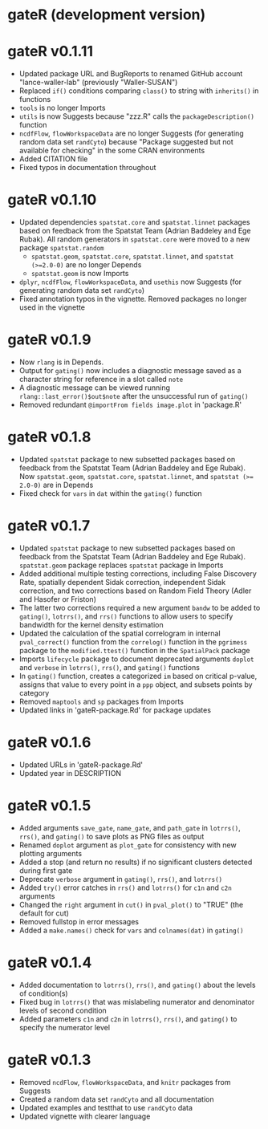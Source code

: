 # gateR (development version)

# gateR v0.1.11
  * Updated package URL and BugReports to renamed GitHub account "lance-waller-lab" (previously "Waller-SUSAN")
  * Replaced `if()` conditions comparing `class()` to string with `inherits()` in functions
  * `tools` is no longer Imports
  * `utils` is now Suggests because "zzz.R" calls the `packageDescription()` function
  * `ncdfFlow`, `flowWorkspaceData` are no longer Suggests (for generating random data set `randCyto`) because "Package suggested but not available for checking" in the some CRAN environments
  * Added CITATION file
  * Fixed typos in documentation throughout

# gateR v0.1.10
* Updated dependencies `spatstat.core` and `spatstat.linnet` packages based on feedback from the Spatstat Team (Adrian Baddeley and Ege Rubak). All random generators in `spatstat.core` were moved to a new package `spatstat.random`
  * `spatstat.geom`, `spatstat.core`, `spatstat.linnet`, and `spatstat (>=2.0-0)` are no longer Depends
  * `spatstat.geom` is now Imports
* `dplyr`, `ncdfFlow`, `flowWorkspaceData`, and `usethis` now Suggests (for generating random data set `randCyto`)
* Fixed annotation typos in the vignette. Removed packages no longer used in the vignette 

# gateR v0.1.9
* Now `rlang` is in Depends. 
* Output for `gating()` now includes a diagnostic message saved as a character string for reference in a slot called `note`
* A diagnostic message can be viewed running `rlang::last_error()$out$note` after the unsuccessful run of `gating()`
* Removed redundant `@importFrom fields image.plot` in 'package.R'

# gateR v0.1.8
  * Updated `spatstat` package to new subsetted packages based on feedback from the Spatstat Team (Adrian Baddeley and Ege Rubak). Now `spatstat.geom`, `spatstat.core`, `spatstat.linnet`, and `spatstat (>= 2.0-0)` are in Depends
  * Fixed check for `vars` in `dat` within the `gating()` function

# gateR v0.1.7
  * Updated `spatstat` package to new subsetted packages based on feedback from the Spatstat Team (Adrian Baddeley and Ege Rubak). `spatstat.geom` package replaces `spatstat` package in Imports
  * Added additional multiple testing corrections, including False Discovery Rate, spatially dependent Sidak correction, independent Sidak correction, and two corrections based on Random Field Theory (Adler and Hasofer or Friston)
  * The latter two corrections required a new argument `bandw` to be added to `gating()`, `lotrrs()`, and `rrs()` functions to allow users to specify bandwidth for the kernel density estimation
  * Updated the calculation of the spatial correlogram in internal `pval_correct()` function from the `correlog()` function in the `pgrimess` package to the `modified.ttest()` function in the `SpatialPack` package
  * Imports `lifecycle` package to document deprecated arguments `doplot` and `verbose` in `lotrrs()`, `rrs()`, and `gating()` functions
  * In `gating()` function, creates a categorized `im` based on critical p-value, assigns that value to every point in a `ppp` object, and subsets points by category
  * Removed `maptools` and `sp` packages from Imports
  * Updated links in 'gateR-package.Rd' for package updates

# gateR v0.1.6
  * Updated URLs in 'gateR-package.Rd'
  * Updated year in DESCRIPTION

# gateR v0.1.5
  * Added arguments `save_gate`, `name_gate`, and `path_gate` in `lotrrs()`, `rrs()`, and `gating()` to save plots as PNG files as output
  * Renamed `doplot` argument as `plot_gate` for consistency with new plotting arguments
  * Added a stop (and return no results) if no significant clusters detected during first gate
  * Deprecate `verbose` argument in `gating()`, `rrs()`, and `lotrrs()`
  * Added `try()` error catches in `rrs()` and `lotrrs()` for `c1n` and `c2n` arguments
  * Changed the `right` argument in `cut()` in `pval_plot()` to "TRUE" (the default for cut)
  * Removed fullstop in error messages
  * Added a `make.names()` check for `vars` and `colnames(dat)` in `gating()`

# gateR v0.1.4
  * Added documentation to `lotrrs()`, `rrs()`, and `gating()` about the levels of condition(s)
  * Fixed bug in `lotrrs()` that was mislabeling numerator and denominator levels of second condition
  * Added parameters `c1n` and `c2n` in `lotrrs()`, `rrs()`, and `gating()` to specify the numerator level

# gateR v0.1.3
  * Removed `ncdFlow`, `flowWorkspaceData`, and `knitr` packages from Suggests
  * Created a random data set `randCyto` and all documentation
  * Updated examples and testthat to use `randCyto` data
  * Updated vignette with clearer language
